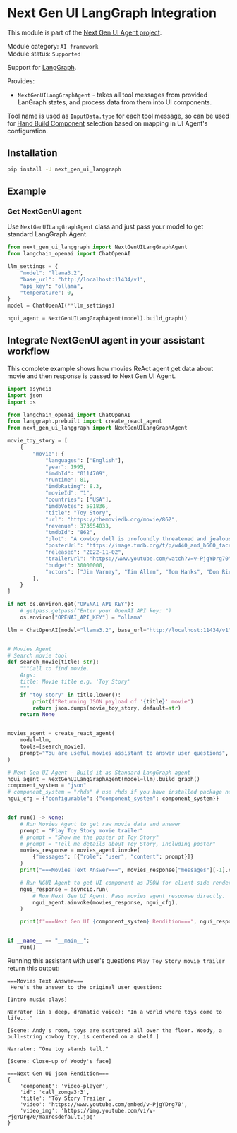 # Next Gen UI LangGraph Integration

This module is part of the [Next Gen UI Agent project](https://github.com/RedHat-UX/next-gen-ui-agent).

Module category: `AI framework`  
Module status: `Supported`

Support for [LangGraph](https://www.langchain.com/langgraph). 

Provides:

* `NextGenUILangGraphAgent` - takes all tool messages from provided LanGraph states, and process data from them into UI components.

Tool name is used as `InputData.type` for each tool message, so can be used for [Hand Build Component](../../docs/guide/data_ui_blocks/hand_build_components.md) selection based on mapping in UI Agent's configuration.

## Installation

```sh
pip install -U next_gen_ui_langgraph
```


## Example

### Get NextGenUI agent

Use `NextGenUILangGraphAgent` class and just pass your model to get standard LangGraph Agent.

```py
from next_gen_ui_langgraph import NextGenUILangGraphAgent
from langchain_openai import ChatOpenAI

llm_settings = {
    "model": "llama3.2",
    "base_url": "http://localhost:11434/v1",
    "api_key": "ollama",
    "temperature": 0,
}
model = ChatOpenAI(**llm_settings)

ngui_agent = NextGenUILangGraphAgent(model).build_graph()
```

## Integrate NextGenUI agent in your assistant workflow 

This complete example shows how movies ReAct agent get data about movie and then response is passed to Next Gen UI Agent.

```py
import asyncio
import json
import os

from langchain_openai import ChatOpenAI
from langgraph.prebuilt import create_react_agent
from next_gen_ui_langgraph import NextGenUILangGraphAgent

movie_toy_story = [
    {
        "movie": {
            "languages": ["English"],
            "year": 1995,
            "imdbId": "0114709",
            "runtime": 81,
            "imdbRating": 8.3,
            "movieId": "1",
            "countries": ["USA"],
            "imdbVotes": 591836,
            "title": "Toy Story",
            "url": "https://themoviedb.org/movie/862",
            "revenue": 373554033,
            "tmdbId": "862",
            "plot": "A cowboy doll is profoundly threatened and jealous when a new spaceman figure supplants him as top toy in a boy's room.",
            "posterUrl": "https://image.tmdb.org/t/p/w440_and_h660_face/uXDfjJbdP4ijW5hWSBrPrlKpxab.jpg",
            "released": "2022-11-02",
            "trailerUrl": "https://www.youtube.com/watch?v=v-PjgYDrg70",
            "budget": 30000000,
            "actors": ["Jim Varney", "Tim Allen", "Tom Hanks", "Don Rickles"],
        },
    }
]

if not os.environ.get("OPENAI_API_KEY"):
    # getpass.getpass("Enter your OpenAI API key: ")
    os.environ["OPENAI_API_KEY"] = "ollama"

llm = ChatOpenAI(model="llama3.2", base_url="http://localhost:11434/v1")


# Movies Agent
# Search movie tool
def search_movie(title: str):
    """Call to find movie.
    Args:
    title: Movie title e.g. 'Toy Story'
    """
    if "toy story" in title.lower():
        print(f"Returning JSON payload of '{title}' movie")
        return json.dumps(movie_toy_story, default=str)
    return None


movies_agent = create_react_agent(
    model=llm,
    tools=[search_movie],
    prompt="You are useful movies assistant to answer user questions",
)

# Next Gen UI Agent - Build it as Standard LangGraph agent
ngui_agent = NextGenUILangGraphAgent(model=llm).build_graph()
component_system = "json"
# component_system = "rhds" # use rhds if you have installed package next_gen_ui_rhds_renderer
ngui_cfg = {"configurable": {"component_system": component_system}}


def run() -> None:
    # Run Movies Agent to get raw movie data and answer
    prompt = "Play Toy Story movie trailer"
    # prompt = "Show me the poster of Toy Story"
    # prompt = "Tell me details about Toy Story, including poster"
    movies_response = movies_agent.invoke(
        {"messages": [{"role": "user", "content": prompt}]}
    )
    print("===Movies Text Answer===", movies_response["messages"][-1].content)

    # Run NGUI Agent to get UI component as JSON for client-side rendering
    ngui_response = asyncio.run(
        # Run Next Gen UI Agent. Pass movies agent response directly.
        ngui_agent.ainvoke(movies_response, ngui_cfg),
    )

    print(f"===Next Gen UI {component_system} Rendition===", ngui_response["renditions"][0].content)


if __name__ == "__main__":
    run()
```

Running this assistant with user's questions `Play Toy Story movie trailer` return this output:

```
===Movies Text Answer===
 Here's the answer to the original user question:

[Intro music plays]

Narrator (in a deep, dramatic voice): "In a world where toys come to life..."

[Scene: Andy's room, toys are scattered all over the floor. Woody, a pull-string cowboy toy, is centered on a shelf.]

Narrator: "One toy stands tall."

[Scene: Close-up of Woody's face]

===Next Gen UI json Rendition===
{
    'component': 'video-player',
    'id': 'call_zomga3r3',
    'title': 'Toy Story Trailer',
    'video': 'https://www.youtube.com/embed/v-PjgYDrg70',
    'video_img': 'https://img.youtube.com/vi/v-PjgYDrg70/maxresdefault.jpg'
}
```

